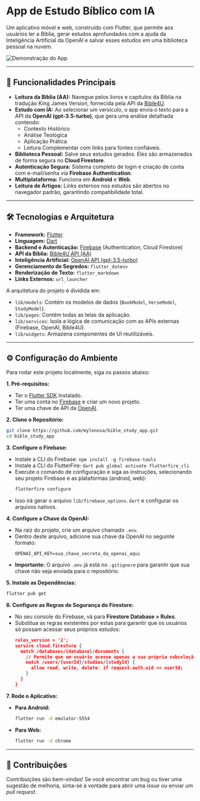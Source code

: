# App de Estudo Bíblico com IA

Um aplicativo móvel e web, construído com Flutter, que permite aos usuários ler a Bíblia, gerar estudos aprofundados com a ajuda da Inteligência Artificial da OpenAI e salvar esses estudos em uma biblioteca pessoal na nuvem.

![Demonstração do App](https://i.imgur.com/link_para_um_gif_ou_screenshot.gif) 
<!-- TODO: Substitua pelo link de um GIF ou screenshot do seu app -->

---

## 🚀 Funcionalidades Principais

*   **Leitura da Bíblia (AA):** Navegue pelos livros e capítulos da Bíblia na tradução King James Version, fornecida pela API da [Bible4U](https://bible4u.net/).
*   **Estudo com IA:** Ao selecionar um versículo, o app envia o texto para a API da **OpenAI (gpt-3.5-turbo)**, que gera uma análise detalhada contendo:
    *   Contexto Histórico
    *   Análise Teológica
    *   Aplicação Prática
    *   Leitura Complementar com links para fontes confiáveis.
*   **Biblioteca Pessoal:** Salve seus estudos gerados. Eles são armazenados de forma segura no **Cloud Firestore**.
*   **Autenticação Segura:** Sistema completo de login e criação de conta com e-mail/senha via **Firebase Authentication**.
*   **Multiplataforma:** Funciona em **Android** e **Web**.
*   **Leitura de Artigos:** Links externos nos estudos são abertos no navegador padrão, garantindo compatibilidade total.

---

## 🛠️ Tecnologias e Arquitetura

*   **Framework:** [Flutter](https://flutter.dev/)
*   **Linguagem:** [Dart](https://dart.dev/)
*   **Backend e Autenticação:** [Firebase](https://firebase.google.com/) (Authentication, Cloud Firestore)
*   **API da Bíblia:** [Bible4U API (AA)](https://bible4u.net/api/v1/bibles/AA)
*   **Inteligência Artificial:** [OpenAI API (gpt-3.5-turbo)](https://platform.openai.com/)
*   **Gerenciamento de Segredos:** `flutter_dotenv`
*   **Renderização de Texto:** `flutter_markdown`
*   **Links Externos:** `url_launcher`

A arquitetura do projeto é dividida em:
-   `lib/models`: Contém os modelos de dados (`BookModel`, `VerseModel`, `StudyModel`).
-   `lib/pages`: Contém todas as telas da aplicação.
-   `lib/services`: Isola a lógica de comunicação com as APIs externas (Firebase, OpenAI, Bible4U).
-   `lib/widgets`: Armazena componentes de UI reutilizáveis.

---

## ⚙️ Configuração do Ambiente

Para rodar este projeto localmente, siga os passos abaixo:

**1. Pré-requisitos:**
*   Ter o [Flutter SDK](https://flutter.dev/docs/get-started/install) instalado.
*   Ter uma conta no [Firebase](https://firebase.google.com/) e criar um novo projeto.
*   Ter uma chave de API da [OpenAI](https://platform.openai.com/).

**2. Clone o Repositório:**
```bash
git clone https://github.com/mylenosa/bible_study_app.git
cd bible_study_app
```

**3. Configure o Firebase:**
*   Instale a CLI do Firebase: `npm install -g firebase-tools`
*   Instale a CLI do FlutterFire: `dart pub global activate flutterfire_cli`
*   Execute o comando de configuração e siga as instruções, selecionando seu projeto Firebase e as plataformas (android, web):
    ```bash
    flutterfire configure
    ```
*   Isso irá gerar o arquivo `lib/firebase_options.dart` e configurar os arquivos nativos.

**4. Configure a Chave da OpenAI:**
*   Na raiz do projeto, crie um arquivo chamado `.env`.
*   Dentro deste arquivo, adicione sua chave da OpenAI no seguinte formato:
    ```
    OPENAI_API_KEY=sua_chave_secreta_da_openai_aqui
    ```
*   **Importante:** O arquivo `.env` já está no `.gitignore` para garantir que sua chave não seja enviada para o repositório.

**5. Instale as Dependências:**
```bash
flutter pub get
```

**6. Configure as Regras de Segurança do Firestore:**
*   No seu console do Firebase, vá para **Firestore Database > Rules**.
*   Substitua as regras existentes por estas para garantir que os usuários só possam acessar seus próprios estudos:
    ```json
    rules_version = '2';
    service cloud.firestore {
      match /databases/{database}/documents {
        // Permite que um usuário acesse apenas a sua própria subcoleção de estudos
        match /users/{userId}/studies/{studyId} {
          allow read, write, delete: if request.auth.uid == userId;
        }
      }
    }
    ```

**7. Rode o Aplicativo:**
*   **Para Android:**
    ```bash
    flutter run -d emulator-5554
    ```
*   **Para Web:**
    ```bash
    flutter run -d chrome
    ```

---

## 🤝 Contribuições

Contribuições são bem-vindas! Se você encontrar um bug ou tiver uma sugestão de melhoria, sinta-se à vontade para abrir uma *issue* ou enviar um *pull request*.
